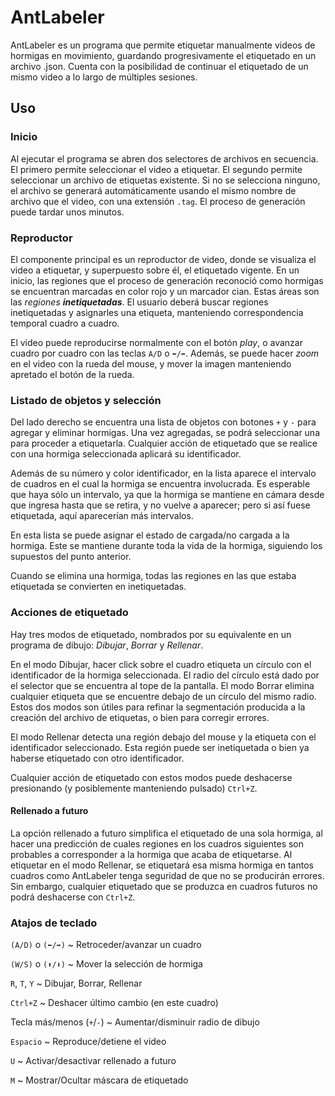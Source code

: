# AntLabeler

AntLabeler es un programa que permite etiquetar manualmente videos de hormigas en movimiento, guardando progresivamente el etiquetado en un archivo .json. Cuenta con la posibilidad de continuar el etiquetado de un mismo video a lo largo de múltiples sesiones.

## Uso

### Inicio

Al ejecutar el programa se abren dos selectores de archivos en secuencia. El primero permite seleccionar el video a etiquetar. El segundo permite seleccionar un archivo de etiquetas existente. Si no se selecciona ninguno, el archivo se generará automáticamente usando el mismo nombre de archivo que el video, con una extensión `.tag`. El proceso de generación puede tardar unos minutos.

### Reproductor

El componente principal es un reproductor de video, donde se visualiza el video a etiquetar, y superpuesto sobre él, el etiquetado vigente. En un inicio, las regiones que el proceso de generación reconoció como hormigas se encuentran marcadas en color rojo y un marcador cian. Estas áreas son las _regiones **inetiquetadas**_. El usuario deberá buscar  regiones inetiquetadas y asignarles una etiqueta, manteniendo correspondencia temporal cuadro a cuadro.

El video puede reproducirse normalmente con el botón _play_, o avanzar cuadro por cuadro con las teclas `A/D` o `⬅/➡`. Además, se puede hacer _zoom_ en el video con la rueda del mouse, y mover la imagen manteniendo apretado el botón de la rueda.

### Listado de objetos y selección

Del lado derecho se encuentra una lista de objetos con botones `+` y `-` para agregar y eliminar hormigas. Una vez agregadas, se podrá seleccionar una para proceder a etiquetarla. Cualquier acción de etiquetado que se realice con una hormiga seleccionada aplicará su identificador.

Además de su número y color identificador, en la lista aparece el intervalo de cuadros en el cual la hormiga se encuentra involucrada. Es esperable que haya sólo un intervalo, ya que la hormiga se mantiene en cámara desde que ingresa hasta que se retira, y no vuelve a aparecer; pero si así fuese etiquetada, aquí aparecerían más intervalos.

En esta lista se puede asignar el estado de cargada/no cargada a la hormiga. Este se mantiene durante toda la vida de la hormiga, siguiendo los supuestos del punto anterior.

Cuando se elimina una hormiga, todas las regiones en las que estaba etiquetada se convierten en inetiquetadas.

### Acciones de etiquetado

Hay tres modos de etiquetado, nombrados por su equivalente en un programa de dibujo: _Dibujar_, _Borrar_ y _Rellenar_.

En el modo Dibujar, hacer click sobre el cuadro etiqueta un círculo con el identificador de la hormiga seleccionada. El radio del círculo está dado por el selector que se encuentra al tope de la pantalla. El modo Borrar elimina cualquier etiqueta que se encuentre debajo de un círculo del mismo radio. Estos dos modos son útiles para refinar la segmentación producida a la creación del archivo de etiquetas, o bien para corregir errores.

El modo Rellenar detecta una región debajo del mouse y la etiqueta con el identificador seleccionado. Esta región puede ser inetiquetada o bien ya haberse etiquetado con otro identificador.

Cualquier acción de etiquetado con estos modos puede deshacerse presionando (y posiblemente manteniendo pulsado) `Ctrl+Z`.

#### Rellenado a futuro

La opción rellenado a futuro simplifica el etiquetado de una sola hormiga, al hacer una predicción de cuales regiones en los cuadros siguientes son probables a corresponder a la hormiga que acaba de etiquetarse. Al etiquetar en el modo Rellenar, se etiquetará esa misma hormiga en tantos cuadros como AntLabeler tenga seguridad de que no se producirán errores. Sin embargo, cualquier etiquetado que se produzca en cuadros futuros no podrá deshacerse con `Ctrl+Z`.

### Atajos de teclado

`(A/D)` o `(⬅/➡)`
~ Retroceder/avanzar un cuadro

`(W/S)` o `(⬆/⬇)`
~ Mover la selección de hormiga

`R`, `T`, `Y`
~ Dibujar, Borrar, Rellenar

`Ctrl+Z`
~ Deshacer último cambio (en este cuadro)

Tecla más/menos (`+`/`-`)
~ Aumentar/disminuir radio de dibujo

`Espacio`
~ Reproduce/detiene el video

`U`
~ Activar/desactivar rellenado a futuro

`M`
~ Mostrar/Ocultar máscara de etiquetado
